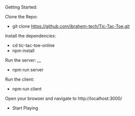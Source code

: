 Getting Started:

Clone the Repo:

- git clone https://github.com/ibrahem-tech/Tic-Tac-Toe.git

Install the dependencies:

- cd tic-tac-toe-online
- npm install

Run the server:
,,,
- npm run server

Run the client:

- npm run client

Open your browser and navigate to http://localhost:3000/

- Start Playing
